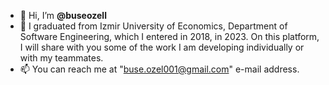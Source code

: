 - 👋 Hi, I’m **@buseozell**
- 👀 I graduated from Izmir University of Economics, Department of Software Engineering, which I entered in 2018, in 2023. On this platform, I will share with you some of the work I am developing individually or with my teammates.
- 📫 You can reach me at "buse.ozel001@gmail.com" e-mail address.

